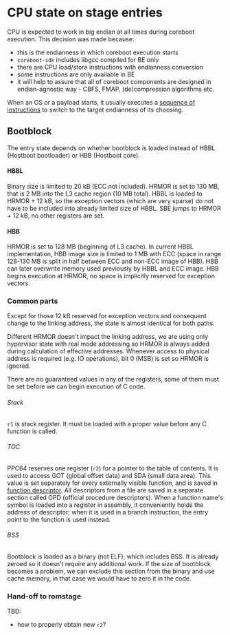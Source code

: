 # CPU state on stage entries

CPU is expected to work in big endian at all times during coreboot execution.
This decision was made because:

* this is the endianness in which coreboot execution starts
* `coreboot-sdk` includes libgcc compiled for BE only
* there are CPU load/store instructions with endianness conversion
* some instructions are only available in BE
* it will help to assure that all of coreboot components are designed in
  endian-agnostic way - CBFS, FMAP, (de)compression algorithms etc.

When an OS or a payload starts, it usually executes a [sequence of instructions](https://github.com/torvalds/linux/blob/v5.8/arch/powerpc/boot/ppc_asm.h#L65)
to switch to the target endianness of its choosing.

## Bootblock

The entry state depends on whether bootblock is loaded instead of HBBL (Hostboot
bootloader) or HBB (Hostboot core).

#### HBBL

Binary size is limited to 20 kB (ECC not included). HRMOR is set to 130 MB, that
is 2 MB into the L3 cache region (10 MB total). HBBL is loaded to HRMOR + 12 kB,
so the exception vectors (which are very sparse) do not have to be included into
already limited size of HBBL. SBE jumps to HRMOR + 12 kB, no other registers are
set.

#### HBB

HRMOR is set to 128 MB (beginning of L3 cache). In current HBBL implementation,
HBB image size is limited to 1 MB with ECC (space in range 128-130 MB is split
in half between ECC and non-ECC image of HBB). HBB can later overwrite memory
used previously by HBBL and ECC image. HBB begins execution at HRMOR, no space
is implicitly reserved for exception vectors.

### Common parts

Except for those 12 kB reserved for exception vectors and consequent change to
the linking address, the state is almost identical for both paths.

Different HRMOR doesn't impact the linking address, we are using only hypervisor
state with real mode addressing so HRMOR is always added during calculation of
effective addresses. Whenever access to physical address is required (e.g. IO
operations), bit 0 (MSB) is set so HRMOR is ignored.

There are no guaranteed values in any of the registers, some of them must be set
before we can begin execution of C code.

###### Stack

`r1` is stack register. It must be loaded with a proper value before any C
function is called.

###### TOC

PPC64 reserves one register (`r2`) for a pointer to the table of contents. It is
used to access GOT (global offset data) and SDA (small data area). This value is
set separately for every externally visible function, and is saved in [function descriptor](https://refspecs.linuxfoundation.org/ELF/ppc64/PPC-elf64abi.html#FUNC-DES).
All descriptors from a file are saved in a separate section called OPD (official
procedure descriptors). When a function name's symbol is loaded into a register
in assembly, it conveniently holds the address of descriptor; when it is used in
a branch instruction, the entry point to the function is used instead.

###### BSS

Bootblock is loaded as a binary (not ELF), which includes BSS. It is already
zeroed so it doesn't require any additional work. If the size of bootblock
becomes a problem, we can exclude this section from the binary and use cache
memory, in that case we would have to zero it in the code.

### Hand-off to romstage

TBD:
* how to properly obtain new `r2`?
